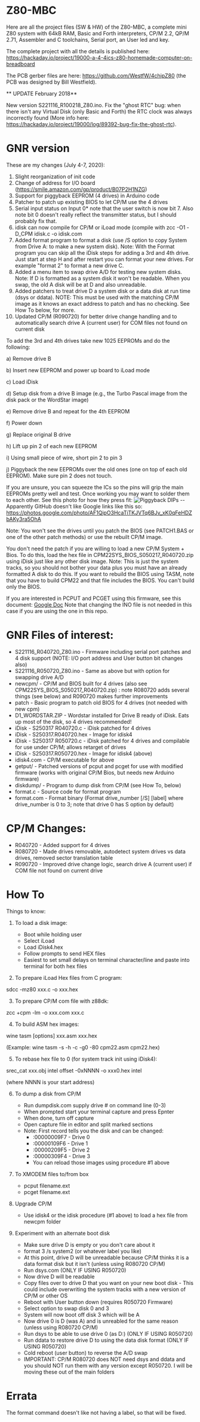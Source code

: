 # Z80-MBC
Here are all the project files (SW & HW) of the Z80-MBC, a complete mini Z80 system with 64kB RAM, Basic and Forth interpreters, CP/M 2.2, QP/M 2.71, Assembler and C toolchains, Serial port, an User led and key.

The complete project with all the details is published here: https://hackaday.io/project/19000-a-4-4ics-z80-homemade-computer-on-breadboard

The PCB gerber files are here: https://github.com/WestfW/4chipZ80 (the PCB was designed by Bill Westfield).





** UPDATE February 2018**

New version S221116_R100218_Z80.ino. Fix the "ghost RTC" bug: when there isn't any Virtual Disk (only Basic and Forth) the RTC clock was always incorrectly found (More info here: https://hackaday.io/project/19000/log/89392-bug-fix-the-ghost-rtc).

GNR version
===========

These are my changes (July 4-7, 2020):
1) Slight reorganization of init code
2) Change of address for I/O board (https://smile.amazon.com/gp/product/B07P2H1NZG)
3) Support for piggyback EEPROM (4 drives) in Arduino code
4) Patcher to patch up existing BIOS to let CP/M use the 4 drives
5) Serial input status on Input 0* note that the user switch is now bit 7. Also note bit 0 doesn't
really reflect the transmitter status, but I should probably fix that.
6) idisk can now compile for CP/M or iLoad mode (compile with zcc -O1 -D_CPM idisk.c -o idisk.com
7) Added format program to format a disk (use /S option to copy System from Drive A: to make a new system disk). Note: With the Format program you can skip
all the iDisk steps for adding a 3rd and 4th drive. Just start at step H and after restart you can format your new drives. For example "format 2" to format a new drive C.
8) Added a menu item to swap drive A/D for testing new system disks. Note: If D is formatted as a system disk it won't be readable. When you swap, the old A disk will be at D
   and also unreadable.
9) Added patchers to treat drive D a system disk or a data disk at run time (dsys or ddata). NOTE: This must be used with the matching CP/M image as it knows an exact address to patch and has no
   checking. See How To below, for more.
10) Updated CP/M (R090720) for better drive change handling and to automatically search drive A (current user) for COM files not found on current disk   

To add the 3rd and 4th drives take new 1025 EEPROMs and do the following:

a) Remove drive B

b) Insert new EEPROM and power up board to iLoad mode

c) Load iDisk

d) Setup disk from a drive B image (e.g., the Turbo Pascal image from the disk pack or the WordStar image)

e) Remove drive B and repeat for the 4th EEPROM

f) Power down 

g) Replace original B drive

h) Lift up pin 2 of each new EEPROM

i) Using small piece of wire, short pin 2 to pin 3

j) Piggyback the new EEPROMs over the old ones (one on top of each old EEPROM). Make sure pin 2 does not touch.

If you are unsure, you can squeeze the ICs so the pins will grip the main EEPROMs pretty well and test. Once working you may want to solder them to each other. See this photo for how they press fit: ![Piggyback DIPs](https://drive.google.com/file/d/1G_YWSm-YIfJ7HFxRcD5EgXIeHl-Vdnr_/view?usp=sharing) -- Apparently GitHub doesn't like Google links like this so: https://photos.google.com/photo/AF1QipO3HcaTiTKJVTq6BJv_xK0qFeHDZbAKy3ra5OhA

Note: You won't see the drives until you patch the BIOS (see PATCH1.BAS or one of the other patch methods) or use the rebuilt CP/M image.

You don't need the patch if you are willing to load a new CP/M System + Bios. To do this, load the hex file in CPM22SYS_BIOS_S050217_R040720.zip using iDisk just like any other disk image.
Note: This is just the system tracks, so you should not bother your data plus you must have an already formatted A disk to do this. If you want to rebuild the 
BIOS using TASM, note that you have to build CPM22 and that file includes the BIOS. You can't build only the BIOS.


If you are interested in PCPUT and PCGET using this firmware, see this document: [Google Doc](https://docs.google.com/document/d/1xUM6nIeuzou1vhWvedSDNuM72x5ku1T-htuIr2hJKac/edit?usp=sharing)
Note that changing the INO file is not needed in this case if you are using the one in this repo.

GNR Files of interest:
======================
* S221116_R040720_Z80.ino - Firmware including serial port patches and 4 disk support (NOTE: I/O port address and User button bit changes also)
* S221116_R050720_Z80.ino - Same as above but with option for swapping drive A/D
* newcpm/ - CP/M and BIOS built for 4 drives (also see CPM22SYS_BIOS_S050217_R040720.zip) : note R080720 adds several things (see below) and R090720 makes further improvements
* patch - Basic program to patch old BIOS for 4 drives (not needed with new cpm)
* D1_WORDSTAR.ZIP - Wordstar installed for Drive B ready of iDisk. Eats up most of the disk, so 4 drives recommended!
* iDisk - S250317 R040720.c  - iDisk patched for 4 drives
* iDisk - S250317.R040720.hex - Image for idisk4
* iDisk - S250317 R050720.c  - iDisk patched for 4 drives and compilable for use under CP/M; allows retarget of drives
* iDisk - S250317.R050720.hex - Image for idisk4 (above)
* idisk4.com - CP/M executable for above
* getput/ - Patched versions of pcput and pcget for use with modified firmware (works with original CP/M Bios, but needs new Arduino firmware)
* diskdump/ - Program to dump disk from CP/M (see How To, below)
* format.c - Source code for format program
* format.com - Format binary (Format drive_number [/S] [label] where drive_number is 0 to 3; note that drive 0 has S option by default)

CP/M Changes:
=============
* R040720 - Added support for 4 drives
* R080720 - Made drives removable, autodetect system drives vs data drives, removed sector translation table
* R090720 - Improved drive change logic, search drive A (current user) if COM file not found on current drive 

How To
======
Things to know:

1) To load a disk image:
   * Boot while holding user
   * Select iLoad
   * Load iDisk4.hex
   * Follow prompts to send HEX files
   * Easiest to set small delays on terminal character/line and paste into terminal for both hex files

2) To prepare iLoad Hex files from C program:

  sdcc -mz80 xxx.c -o xxx.hex

3) To prepare CP/M com file with z88dk:

  zcc +cpm -lm -o xxx.com xxx.c

4) To build ASM hex images:

  wine tasm [options] xxx.asm xxx.hex
  
  (Example: wine tasm -s -h -c -g0 -80 cpm22.asm cpm22.hex)

5) To rebase hex file to 0 (for system track init using iDisk4):

  srec_cat xxx.obj intel offset -0xNNNN -o xxx0.hex intel
  
  (where NNNN is your start address)

6) To dump a disk from CP/M
   * Run dumpdisk.com supply drive # on command line (0-3)
   * When prompted start your terminal capture and press Epnter
   * When done, turn off capture
   * Open capture file in editor and split marked sections
   * Note: First record tells you the disk and can be changed:
     * :00000009F7 - Drive 0
     * :00000109F6 - Drive 1
     * :00000209F5 - Drive 2
     * :00000309F4 - Drive 3
     * You can reload those images using procedure #1 above
  
7) To XMODEM files to/from box

   * pcput filename.ext
   * pcget filename.ext
   
8) Upgrade CP/M
   * Use idisk4 or the idisk procedure (#1 above) to load a hex file from newcpm folder

9) Experiment with an alternate boot disk
   * Make sure drive D is empty or you don't care about it
   * format 3 /s system2     (or whatever label you like)
   * At this point, drive D will be unreadable because CP/M thinks it is a data format disk but it isn't (unless using R080720 CP/M)
   * Run dsys.com (ONLY IF USING R050720)
   * Now drive D will be readable
   * Copy files over to drive D that you want on your new boot disk - This could include overwriting the system tracks with a new version of CP/M or other OS
   * Reboot with User button down (requires R050720 Firmware)
   * Select option to swap disk 0 and 3
   * System will now boot off disk 3 which will be A
   * Now drive 0 is D (was A) and is unreabled for the same reason (unless using R080720 CP/M)
   * Run dsys to be able to use drive 0 (as D:)  (ONLY IF USING R050720)
   * Run ddata to restore drive D to using the data disk format (ONLY IF USING R050720)
   * Cold reboot (user button) to reverse the A/D swap
   * IMPORTANT: CP/M R080720 does NOT need dsys and ddata and you should NOT run them with any version except R050720. I will be moving these out of the main folders
   

Errata
======
The format command doesn't like not having a label, so that will be fixed.





